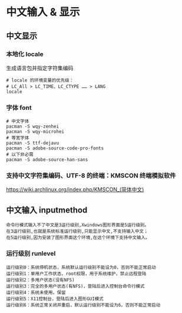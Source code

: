 # 中文输入 & 显示

## 中文显示

### 本地化 locale

生成语言包并指定字符集编码

```shell
# locale 的环境变量的优先级：
# LC_All > LC_TIME、LC_CTYPE …… > LANG
locale
```

### 字体 font

```shell
# 中文字体
pacman -S wqy-zenhei
pacman -S wqy-microhei
# 等宽字体
pacman -S ttf-dejavu
pacman -S adobe-source-code-pro-fonts
# 以下非必需
pacman -S adobe-source-han-sans

```

### 支持中文字符集编码、UTF-8 的终端：KMSCON 终端模拟软件

https://wiki.archlinux.org/index.php/KMSCON_(简体中文)

## 中文输入 inputmethod

```text
命令行模式输入不了中文是3运行级别,Xwindows图形界面是5运行级别。
在3运行级别,也就是系统标准运行级别,只能显示中文,不支持输入中文；
在5运行级别,因为安装了图形界面这个环境,在这个环境下支持中文输入。
```

### 运行级别 runlevel

```text
运行级别0：系统停机状态，系统默认运行级别不能设为0，否则不能正常启动 
运行级别1：单用户工作状态，root权限，用于系统维护，禁止远程登陆 
运行级别2：多用户状态(没有NFS) 
运行级别3：完全的多用户状态(有NFS)，登陆后进入控制台命令行模式 
运行级别4：系统未使用，保留 
运行级别5：X11控制台，登陆后进入图形GUI模式 
运行级别6：系统正常关闭并重启，默认运行级别不能设为6，否则不能正常启动
```
